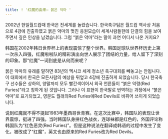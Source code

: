 ```yaml
---
title: ! '红魔的由来— 붉은 악마 '
---
```


<p>2002년 한일월드컵때 한국은 전세계를 놀랐습니다. 한국축구팀은 월드컵 역사상 처음으로 4강에 진출하였고 붉은 악마의 멋진 응원모습이 세계사람들한테 단결의 힘을 보여 주면서 깊은 인상을 남겼습니다. 그럼 “붉은 악마”라는 말이 과연 어디서 나온 거지요?</p>



<p>韩国在2002年韩日世界杯上的表现震惊了整个世界。韩国足球队世界杯历史上第一次杀入四强，红魔啦啦队的精彩演出向世人展示了团结的力量，给人留下了深刻的印象。那“红魔”一词到底是从何而来呢？</p>



<p>붉은 악마의 유래를 말하면 83년의 멕시코 세계 청소년 축구대회를 빼놓고는 안됩니다. 이 대회에서 한국은 모든사람의 예상을 뒤엎고 4강에 진출하게 되었습니다. 당시 한국축구 선수들은 상하의, 양말까지 모두 빨간색이어서 외국 언른들이 “붉은 악령(Red Furies)”라고 칭하게 된 것입니다. 그러나 이 표현이 한국말로 번역하는 과정에서 “붉은 악마”로 표기되었고, 영문도 월래의Red Furies에Red Devils로 바뀌어 쓰이게 되었습니다.</p>



<p>说到红魔就不得不提起1983年墨西哥世青赛。在这次比赛中，韩国队的表现让世界震惊，挺进了四强。当时韩国队身拼红色战衣，连球袜都是红色的，外国评论称韩国队为“红色恶灵(Red Furies)”。但是这种说法在翻译成韩语的过程中发生了变化，被改成了“红魔”，英文也由原来的Red Furies改为Red Devils。</p>

